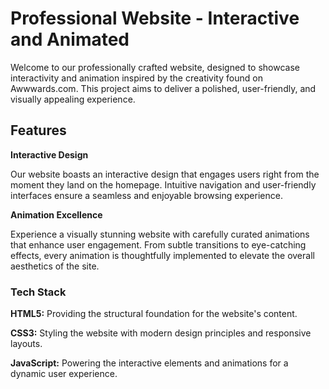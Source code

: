 
# Professional Website - Interactive and Animated 
Welcome to our professionally crafted website, designed to showcase interactivity and animation inspired by the creativity found on Awwwards.com. This project aims to deliver a polished, user-friendly, and visually appealing experience.

## Features
**Interactive Design**

Our website boasts an interactive design that engages users right from the moment they land on the homepage. Intuitive navigation and user-friendly interfaces ensure a seamless and enjoyable browsing experience.

**Animation Excellence**

Experience a visually stunning website with carefully curated animations that enhance user engagement. From subtle transitions to eye-catching effects, every animation is thoughtfully implemented to elevate the overall aesthetics of the site.

### Tech Stack
**HTML5:** Providing the structural foundation for the website's content.

**CSS3:** Styling the website with modern design principles and responsive layouts.

**JavaScript:** Powering the interactive elements and animations for a dynamic user experience.

